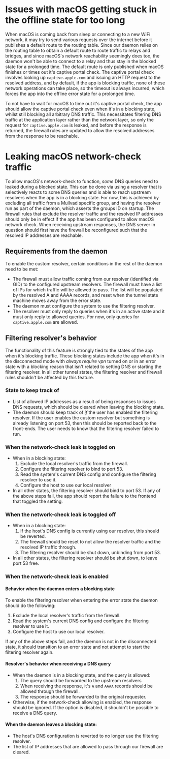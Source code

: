 # Issues with macOS getting stuck in the offline state for too long

When macOS is coming back from sleep or connecting to a new WiFi network, it may try to send various
requests over the internet before it publishes a default route to the routing table. Since our
daemon relies on the routing table to obtain a default route to route traffic to relays and bridges,
and since macOS's network reachability seemingly does too, the daemon won't be able to connect to a
relay and thus stay in the blocked state for a prolonged time. The default route is only published
when macOS finishes or times out it's captive portal check. The captive portal check involves
looking up `captive.apple.com` and issuing an HTTP request to the resolved address, and by default,
if the app is blocking traffic, none of these network operations can take place, so the timeout is
always incurred, which forces the app into the offline error state for a prolonged time.

To not have to wait for macOS to time out it's captive portal check, the app should allow the
captive portal check even when it's in a blocking state, whilst still blocking all arbitrary DNS
traffic. This necessitates filtering DNS traffic at the application layer rather than the network
layer, so only the request for `captive.apple.com` is leaked, and before the response is returned,
the firewall rules are updated to allow the resolved addresses from the response to be reachable.

# Leaking macOS network-check traffic

To allow macOS's network-check to function, _some_ DNS queries need to leaked during a blocked
state. This can be done via using a resolver that is selectively reacts to some DNS queries and is
able to reach upstream resolvers when the app is in a blocking state. For now, this is achieved by
excluding all traffic from a Mullvad specific group, and having the resolver run as part of the
daemon, which asserts the groups ID on startup. The firewall rules that exclude the resolver traffic
and the resolved IP addresses should only be in effect if the app has been configured to allow macOS
network check. When receiving upstream responses, the DNS server in question should first have the
firewall be reconfigured such that the resolved IP addresses are reachable.

## Requirements from the daemon

To enable the custom resolver, certain conditions in the rest of the daemon need to be met:
- The firewall must allow traffic coming from our resolver (identified via GID) to the configured
  upstream resolvers.  The firewall must have a list of IPs for which traffic will be
  allowed to pass. The list will be populated by the resolved A and AAAA records, and reset when the
  tunnel state machine moves away from the error state.
- The daemon must configure the system to use the filtering resolver.
- The resolver must only reply to queries when it's in an active state and it must only reply to
  allowed queries. For now, only queries for `captive.apple.com` are allowed.

## Filtering resolver's behavior

The functionality of this feature is strongly tied to the states of the app when it's blocking
traffic. These blocking states include the app when it's in the disconnected mode with _always
require vpn_ turned on or in an error state with a blocking reason that isn't related to setting DNS
or starting the filtering resolver. In all other tunnel states, the filtering resolver and firewall
rules shouldn't be affected by this feature.

### State to keep track of

- List of allowed IP addresses as a result of being responses to issues DNS requests, which should
    be cleared when leaving the blocking state.
- The daemon should keep track of *if* the user has enabled the filtering resolver. If the user enables
  the custom resolver but something is already listening on port 53, then this should be reported
  back to the front-ends. The user needs to know that the filtering resolver failed to run.

### When the network-check leak is toggled on

- When in a blocking state:
  1. Exclude the local resolver's traffic from the firewall.
  1. Configure the filtering resolver to bind to port 53.
  1. Read the system's current DNS config and configure the filtering resolver to use it.
  1. Configure the host to use our local resolver
- In all other states, the filtering resolver should bind to port 53.
If any of the above steps fail, the app should report the failure to the frontend that toggled the
setting.

### When the network-check leak is toggled off
- When in a blocking state:
  1. If the host's DNS config is currently using our resolver, this should be reverted.
  1. The firewall should be reset to not allow the resolver traffic and the resolved IP traffic through.
  1. The filtering resolver should be shut down, unbinding from port 53.
- In all other states, the filtering resolver should be shut down, to leave port 53 free.

### When the network-check leak is enabled
#### Behavior when the daemon enters a blocking state
To enable the filtering resolver when entering the error state the daemon should do the following:
1. Exclude the local resolver's traffic from the firewall.
1. Read the system's current DNS config and configure the filtering resolver to use it.
1. Configure the host to use our local resolver.

If any of the above steps fail, and the daemon is not in the disconnected state, it should
transition to an error state and not attempt to start the filtering resolver again.

#### Resolver's behavior when receiving a DNS query
- When the daemon is in a blocking state, and the query is allowed:
  1. The query should be forwarded to the upstream resolvers
  1. When receiving the response, it's `A` and `AAAA` records should be allowed through the firewall.
  1. The response should be forwarded to the original requester.
- Otherwise, if the network-check allowing is enabled, the response should be ignored. If the
  option is disabled, it shouldn't be possible to receive a DNS query.

#### When the daemon leaves a blocking state:
- The host's DNS configuration is reverted to no longer use the filtering resolver.
- The list of IP addresses that are allowed to pass through our firewall are cleared.

